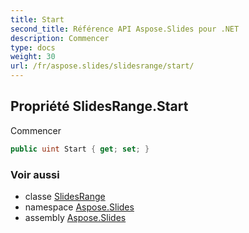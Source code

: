```yaml
---
title: Start
second_title: Référence API Aspose.Slides pour .NET
description: Commencer
type: docs
weight: 30
url: /fr/aspose.slides/slidesrange/start/
---
```


## Propriété SlidesRange.Start

Commencer

```csharp
public uint Start { get; set; }
```

### Voir aussi

* classe [SlidesRange](../../slidesrange)
* namespace [Aspose.Slides](../../slidesrange)
* assembly [Aspose.Slides](../../../)

<!-- NE PAS ÉDITER : généré par xmldocmd pour Aspose.Slides.dll -->

